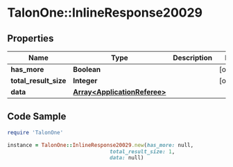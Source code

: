 # TalonOne::InlineResponse20029

## Properties

Name | Type | Description | Notes
------------ | ------------- | ------------- | -------------
**has_more** | **Boolean** |  | [optional] 
**total_result_size** | **Integer** |  | [optional] 
**data** | [**Array&lt;ApplicationReferee&gt;**](ApplicationReferee.md) |  | 

## Code Sample

```ruby
require 'TalonOne'

instance = TalonOne::InlineResponse20029.new(has_more: null,
                                 total_result_size: 1,
                                 data: null)
```


